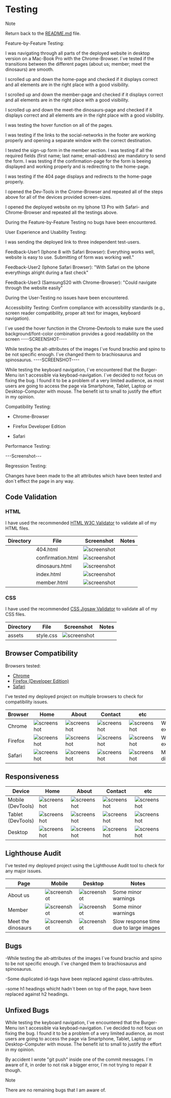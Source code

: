 # Testing

> [!NOTE]  
> Return back to the [README.md](README.md) file.

Feature-by-Feature Testing:

I was navigating through all parts of the deployed website in desktop version on a Mac-Book Pro with the Chrome-Browser. I´ve tested if the transitions between the different pages (about us; member; meet the dinosaurs) are smooth.

I scrolled up and down the home-page and checked if it displays correct and all elements are in the right place with a good visibility.

I scrolled up and down the member-page and checked if it displays correct and all elements are in the right place with a good visibility.

I scrolled up and down the meet-the dinosaurs-page and checked if it displays correct and all elements are in the right place with a good visibility.

I was testing the hover function on all of the pages.

I was testing if the links to the social-networks in the footer are working properly and opening a separate window with the correct destination. 

I tested the sign-up form in the member section. I was testing if all the required fields (first name; last name; email-address) are mandatory to send the form. I was testing if the confirmation-page for the form is beeing displayed and working properly and is redirecting to the home-page.

I was testing if the 404 page displays and redirects to the home-page properly.

I opened the Dev-Tools in the Crome-Browser and repeated all of the steps above for all of the devices provided screen-sizes.

I opened the deployed website on my Iphone 13 Pro with Safari- and Chrome-Browser and repeated all the testings above.

During the Feature-by-Feature Testing no bugs have been encountered.




User Experience and Usability Testing:

I was sending the deployed link to three independent test-users.

Feedback-User1 (Iphone 8 with Safari Browser): Everything works well, website is easy to use. Submitting of form was working well." 


Feedback-User2 (Iphone Safari Browser): "With Safari on the Iphone everythings alright during a fast check"


Feedback-User3 (SamsungS20 with Chrome-Browser): "Could navigate through the website easily"


During the User-Testing no issues have been encountered.


Accessibility Testing: Confirm compliance with accessibility standards (e.g., screen reader compatibility, proper alt text for images, keyboard navigation).

I´ve used the hover function in the Chrome-Devtools to make sure the used background/font-color combination provides a good readability on the screen
----SCREENSHOT----

While testing the alt-attributes of the images I´ve found brachio and spino to be not specific enough. I´ve changed them to brachiosaurus and spinosaurus.
----SCREENSHOT----

While testing the keyboard navigation, I´ve encountered that the Burger-Menu isn´t accessible via keyboad-navigation. I´ve decided to not focus on fixing the bug. I found it to be a problem of a very limited audience, as most users are going to access the page via Smartphone, Tablet, Laptop or Desktop-Computer with mouse. The benefit ist to small to justify the effort in my opinion.


Compatibility Testing:

- Chrome-Browser

- Firefox Developer Edition

- Safari



Performance Testing:
	
---Screenshot---

Regression Testing:

Changes have been made to the alt attributes which have been tested and don´t effect the page in any way.



## Code Validation



### HTML

I have used the recommended [HTML W3C Validator](https://validator.w3.org) to validate all of my HTML files.


| Directory | File | Screenshot | Notes |
| --- | --- | --- | --- |
|  | 404.html | ![screenshot](documentation/validation_404.png) | |
|  | confirmation.html | ![screenshot](documentation/validation_confirmation.png) | |
|  | dinosaurs.html | ![screenshot](documentation/validation_dinosaurs.png) | |
|  | index.html | ![screenshot](documentation/validation_index.png) | |
|  | member.html | ![screenshot](documentation/validation_member.png) | |

### CSS

I have used the recommended [CSS Jigsaw Validator](https://jigsaw.w3.org/css-validator) to validate all of my CSS files.

| Directory | File | Screenshot | Notes |
| --- | --- | --- | --- |
| assets | style.css | ![screenshot](documentation/validation_css.png) | |

## Browser Compatibility

Browsers tested:
- [Chrome](https://www.google.com/chrome)
- [Firefox (Developer Edition)](https://www.mozilla.org/firefox/developer)
- [Safari](https://support.apple.com/downloads/safari)

I've tested my deployed project on multiple browsers to check for compatibility issues.

| Browser | Home | About | Contact | etc | Notes |
| --- | --- | --- | --- | --- | --- |
| Chrome | ![screenshot](documentation/chrome_home.png) | ![screenshot](documentation/chrome_member.png) | ![screenshot](documentation/chrome_dinosaurs.png) | ![screenshot](documentation/chrome_confirmation.png) | Works as expected |
| Firefox | ![screenshot](documentation/firefox_home.png) | ![screenshot](documentation/firefox_members.png) | ![screenshot](documentation/firefox_dinosaurs.png) | ![screenshot](documentation/firefox_confirmation.png) | Works as expected |
| Safari | ![screenshot](documentation/safari_home.png) | ![screenshot](documentation/safari_member.png) | ![screenshot](documentation/safari_dinosaurs.png) | ![screenshot](documentation/safari_confirmation.png) | Minor CSS differences |


## Responsiveness

| Device | Home | About | Contact | etc | Notes |
| --- | --- | --- | --- | --- | --- |
| Mobile (DevTools) | ![screenshot](documentation/mobile_home.png) | ![screenshot](documentation/mobile_member.png) | ![screenshot](documentation/mobile_dinosaurs.png) | ![screenshot](documentation/mobile_confirmation.png) | Works as expected |
| Tablet (DevTools) | ![screenshot](documentation/tablet_home.png) | ![screenshot](documentation/tablet_member.png) | ![screenshot](documentation/tablet_dinosaurs.png) | ![screenshot](documentation/tablet_confirmation.png) | Works as expected |
| Desktop | ![screenshot](documentation/chrome_home.png) | ![screenshot](documentation/chrome_member.png) | ![screenshot](documentation/chrome_dinosaurs.png) | ![screenshot](documentation/chrome_confirmation.png) | Works as expected |


## Lighthouse Audit

I've tested my deployed project using the Lighthouse Audit tool to check for any major issues.

| Page | Mobile | Desktop | Notes |
| --- | --- | --- | --- |
| About us | ![screenshot](documentation/lh_home_mobile.png) | ![screenshot](documentation/lh_home_desktop.png) | Some minor warnings |
| Member | ![screenshot](documentation/lh_member_mobile.png) | ![screenshot](documentation/lh_member_desktop.png) | Some minor warnings |
| Meet the dinosaurs | ![screenshot](documentation/lh_dinosaurs_mobile.png) | ![screenshot](documentation/lh_dinosaurs_desktop.png) | Slow response time due to large images |


## Bugs

-While testing the alt-attributes of the images I´ve found brachio and spino to be not specific enough. I´ve changed them to brachiosaurus and spinosaurus.

-Some duplicated id-tags have been replaced against class-attributes.

-some h1 headings whicht hadn´t been on top of the page, have been replaced against h2 headings.


## Unfixed Bugs

While testing the keyboard navigation, I´ve encountered that the Burger-Menu isn´t accessible via keyboad-navigation. I´ve decided to not focus on fixing the bug. I found it to be a problem of a very limited audience, as most users are going to access the page via Smartphone, Tablet, Laptop or Desktop-Computer with mouse. The benefit ist to small to justify the effort in my opinion.

By accident I wrote "git push" inside one of the commit messages. I´m aware of it, in order to not risk a bigger error, I´m not trying to repair it though.

> [!NOTE]  
> There are no remaining bugs that I am aware of.
